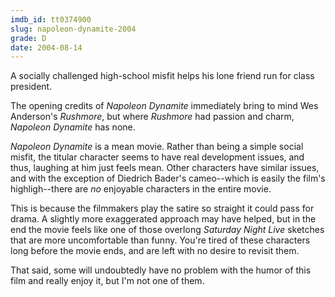 ```yaml
---
imdb_id: tt0374900
slug: napoleon-dynamite-2004
grade: D
date: 2004-08-14
---
```


A socially challenged high-school misfit helps his lone friend run for class president.

The opening credits of _Napoleon Dynamite_ immediately bring to mind Wes Anderson's <span data-imdb-id="tt0128445">_Rushmore_</span>, but where _Rushmore_ had passion and charm, _Napoleon Dynamite_ has none.

_Napoleon Dynamite_ is a mean movie. Rather than being a simple social misfit, the titular character seems to have real development issues, and thus, laughing at him just feels mean. Other characters have similar issues, and with the exception of Diedrich Bader's cameo--which is easily the film's highligh--there are _no_ enjoyable characters in the entire movie.

This is because the filmmakers play the satire so straight it could pass for drama. A slightly more exaggerated approach may have helped, but in the end the movie feels like one of those overlong _Saturday Night Live_ sketches that are more uncomfortable than funny. You're tired of these characters long before the movie ends, and are left with no desire to revisit them.

That said, some will undoubtedly have no problem with the humor of this film and really enjoy it, but I'm not one of them.
